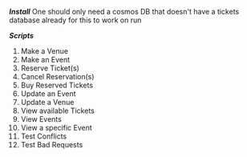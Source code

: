 ***Install***
One should only need a cosmos DB that doesn't have a tickets database already for this to work on run

***Scripts***
1. Make a Venue
2. Make an Event
3. Reserve Ticket(s)
4. Cancel Reservation(s)
5. Buy Reserved Tickets
6. Update an Event
7. Update a Venue
8. View available Tickets
9. View Events
10. View a specific Event
11. Test Conflicts
12. Test Bad Requests
